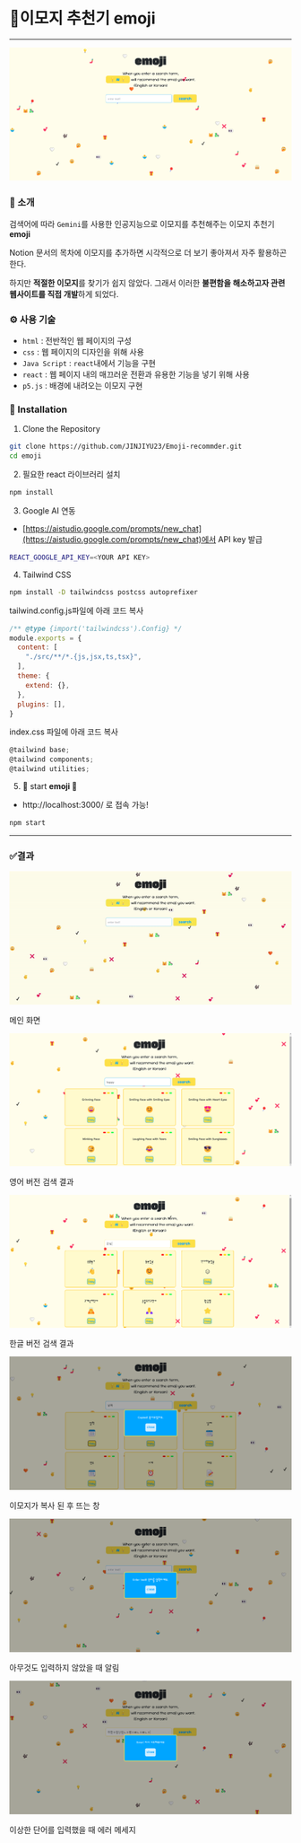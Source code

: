 # 🫴이모지 추천기 emoji

---

![image.png](result_image/image1.png)

### 📣 소개

검색어에 따라 `Gemini`를 사용한 인공지능으로 이모지를 추천해주는 이모지 추천기 **emoji**

Notion 문서의 목차에 이모지를 추가하면 시각적으로 더 보기 좋아져서 자주 활용하곤 한다. 

하지만 **적절한 이모지**를 찾기가 쉽지 않았다. 그래서 이러한 **불편함을 해소하고자 관련 웹사이트를 직접 개발**하게 되었다.

### ⚙️ 사용 기술

- `html` : 전반적인 웹 페이지의 구성
- `css` : 웹 페이지의 디자인을 위해 사용
- `Java Script` : `react`내에서 기능을 구현
- `react` : 웹 페이지 내의 매끄러운 전환과 유용한 기능을 넣기 위해 사용
- `p5.js` : 배경에 내려오는 이모지 구현

### 📖 Installation

1. Clone the Repository
```bash 
git clone https://github.com/JINJIYU23/Emoji-recommder.git
cd emoji
```

2. 필요한 react 라이브러리 설치

```bash
npm install
```

3. Google AI 연동
- [https://aistudio.google.com/prompts/new_chat](https://aistudio.google.com/prompts/new_chat)에서 API key 발급

```bash
REACT_GOOGLE_API_KEY=<YOUR API KEY>
```

4. Tailwind CSS

```bash
npm install -D tailwindcss postcss autoprefixer
```

tailwind.config.js파일에 아래 코드 복사

```jsx
/** @type {import('tailwindcss').Config} */
module.exports = {
  content: [
    "./src/**/*.{js,jsx,ts,tsx}",
  ],
  theme: {
    extend: {},
  },
  plugins: [],
}
```

index.css 파일에 아래 코드 복사

```jsx
@tailwind base;
@tailwind components;
@tailwind utilities;
```

5. 🎉 start **emoji 🎉**

- http://localhost:3000/ 로 접속 가능!
```jsx
npm start
```

---

### ✅결과

![메인 화면](result_image/2024-11-22111829-ezgif.com-video-to-gif-converter.gif)

메인 화면

![영어 버전 검색 결과](result_image/image2.png)

영어 버전 검색 결과

![한글 버전 검색 결과](result_image/image3.png)

한글 버전 검색 결과

![이모지가 복사 된 후 뜨는 창](result_image/image4.png)

이모지가 복사 된 후 뜨는 창

![아무것도 입력하지 않았을 때 알림](result_image/image5.png)

아무것도 입력하지 않았을 때 알림

![이상한 단어를 입력했을 때 에러 메세지](result_image/image6.png)

이상한 단어를 입력했을 때 에러 메세지